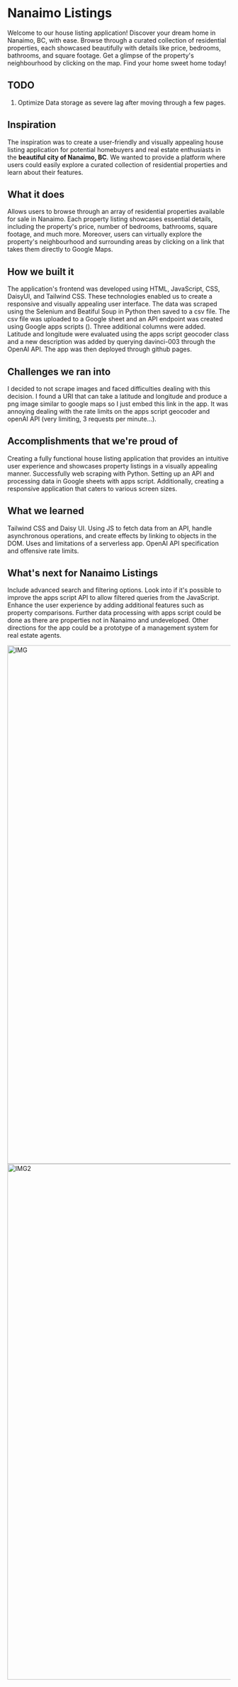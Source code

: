 # Nanaimo Listings
Welcome to our house listing application! Discover your dream home in Nanaimo, BC, with ease. Browse through a curated collection of residential properties, each showcased beautifully with details like price, bedrooms, bathrooms, and square footage. Get a glimpse of the property's neighbourhood by clicking on the map. Find your home sweet home today!

## TODO
1. Optimize Data storage as severe lag after moving through a few pages.

## Inspiration
The inspiration was to create a user-friendly and visually appealing house listing application for potential homebuyers and real estate enthusiasts in the **beautiful city of Nanaimo, BC**. We wanted to provide a platform where users could easily explore a curated collection of residential properties and learn about their features.

## What it does
Allows users to browse through an array of residential properties available for sale in Nanaimo. Each property listing showcases essential details, including the property's price, number of bedrooms, bathrooms, square footage, and much more. Moreover, users can virtually explore the property's neighbourhood and surrounding areas by clicking on a link that takes them directly to Google Maps.

## How we built it
The application's frontend was developed using HTML, JavaScript, CSS, DaisyUI, and Tailwind CSS. These technologies enabled us to create a responsive and visually appealing user interface. The data was scraped using the Selenium and Beatiful Soup in Python then saved to a csv file. The csv file was uploaded to a Google sheet and an API endpoint was created using Google apps scripts (). Three additional columns were added. Latitude and longitude were evaluated using the apps script geocoder class and a new description was added by querying davinci-003 through the OpenAI API. The app was then deployed through github pages. 

## Challenges we ran into
I decided to not scrape images and faced difficulties dealing with this decision. I found a URI that can take a latitude and longitude and produce a png image similar to google maps so I just embed this link in the app. It was annoying dealing with the rate limits on the apps script geocoder and openAI API (very limiting, 3 requests per minute...).

## Accomplishments that we're proud of
Creating a fully functional house listing application that provides an intuitive user experience and showcases property listings in a visually appealing manner. Successfully web scraping with Python. Setting up an API and processing data in Google sheets with apps script. Additionally, creating a responsive application that caters to various screen sizes.

## What we learned
Tailwind CSS and Daisy UI. Using JS to fetch data from an API, handle asynchronous operations, and create effects by linking to objects in the DOM. Uses and limitations of a serverless app. OpenAI API specification and offensive rate limits.

## What's next for Nanaimo Listings
Include advanced search and filtering options. Look into if it's possible to improve the apps script API to allow filtered queries from the JavaScript. Enhance the user experience by adding additional features such as property comparisons. Further data processing with apps script could be done as there are properties not in Nanaimo and undeveloped. Other directions for the app could be a prototype of a management system for real estate agents.

<img width="1167" alt="IMG" src="https://github.com/jackbullen/Nanaimo-Listings/assets/37254717/fe14589e-80e3-4cfc-80b4-9ae8e5fbe3d6">

<img width="1161" alt="IMG2" src="https://github.com/jackbullen/Nanaimo-Listings/assets/37254717/20a92a76-e84d-4a2d-a4ef-503f01e657b7">


